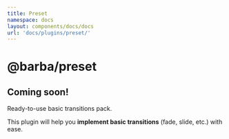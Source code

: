 ```yaml
---
title: Preset
namespace: docs
layout: components/docs/docs
url: 'docs/plugins/preset/'
---
```


# @barba/preset

## Coming soon!

Ready-to-use basic transitions pack.

This plugin will help you **implement basic transitions** (fade, slide, etc.) with ease.
